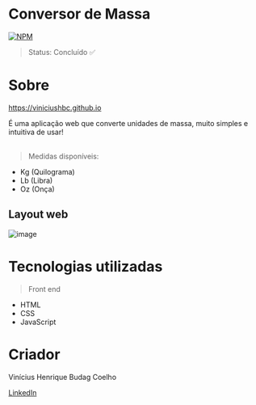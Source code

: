 # Conversor de Massa
[![NPM](https://img.shields.io/npm/l/react)](https://github.com/viniciushbc/viniciushbc.github.io/blob/main/LICENSE) 

> Status: Concluído ✅

# Sobre

https://viniciushbc.github.io

É uma aplicação web que converte unidades de massa, muito simples e intuitiva de usar! <br> <br>
> Medidas disponíveis:
* Kg (Quilograma)
* Lb (Libra)
* Oz (Onça)

## Layout web
![image](https://user-images.githubusercontent.com/100978033/211918547-9ae68958-0e1d-461a-b6b9-b81e2a218d15.png)

# Tecnologias utilizadas
> Front end
- HTML
- CSS
- JavaScript

# Criador

Vinícius Henrique Budag Coelho

[LinkedIn](https://www.linkedin.com/in/vinícius-henrique-b24203234/)
